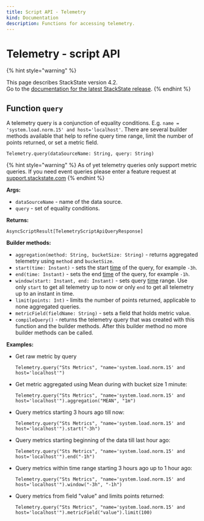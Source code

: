 ```yaml
---
title: Script API - Telemetry
kind: Documentation
description: Functions for accessing telemetry.
---
```


# Telemetry - script API

{% hint style="warning" %}

This page describes StackState version 4.2.<br />Go to the [documentation for the latest StackState release](https://docs.stackstate.com/).
{% endhint %}

## Function `query`

A telemetry query is a conjunction of equality conditions. E.g. `name = 'system.load.norm.15' and host='localhost'`. There are several builder methods available that help to refine query time range, limit the number of points returned, or set a metric field.

```text
Telemetry.query(dataSourceName: String, query: String)
```

{% hint style="warning" %}
As of yet telemetry queries only support metric queries. If you need event queries please enter a feature request at [support.stackstate.com](https://support.stackstate.com)
{% endhint %}

**Args:**

* `dataSourceName` - name of the data source.
* `query` - set of equality conditions.

**Returns:**

`AsyncScriptResult[TelemetryScriptApiQueryResponse]`

**Builder methods:**

* `aggregation(method: String, bucketSize: String)` - returns aggregated telemetry using `method` and `bucketSize`.
* `start(time: Instant)` - sets the start [time](time.md) of the query, for example `-3h`.
* `end(time: Instant)` - sets the end [time](time.md) of the query, for example `-1h`.
* `window(start: Instant, end: Instant)` - sets query [time](time.md) range. Use only `start` to get all telemetry up to now or only `end` to get all telemetry up to an instant in time.
* `limit(points: Int)` - limits the number of points returned, applicable to none aggregated queries.
* `metricField(fieldName: String)` - sets a field that holds metric value.
* `compileQuery()` - returns the telemetry query that was created with this function and the builder methods. After this builder method no more builder methods can be called.

**Examples:**

* Get raw metric by query

  ```text
  Telemetry.query("Sts Metrics", "name='system.load.norm.15' and host='localhost'")
  ```

* Get metric aggregated using Mean during with bucket size 1 minute:

  ```text
  Telemetry.query("Sts Metrics", "name='system.load.norm.15' and host='localhost'").aggregation("MEAN", "1m")
  ```

* Query metrics starting 3 hours ago till now:

  ```text
  Telemetry.query("Sts Metrics", "name='system.load.norm.15' and host='localhost'").start("-3h")
  ```

* Query metrics starting beginning of the data till last hour ago:

  ```text
  Telemetry.query("Sts Metrics", "name='system.load.norm.15' and host='localhost'").end("-1h")
  ```

* Query metrics within time range starting 3 hours ago up to 1 hour ago:

  ```text
  Telemetry.query("Sts Metrics", "name='system.load.norm.15' and host='localhost'").window("-3h", "-1h")
  ```

* Query metrics from field "value" and limits points returned:

  ```text
  Telemetry.query("Sts Metrics", "name='system.load.norm.15' and host='localhost'").metricField("value").limit(100)
  ```

